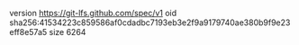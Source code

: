 version https://git-lfs.github.com/spec/v1
oid sha256:41534223c859586af0cdadbc7193eb3e2f9a9179740ae380b9f9e23eff8e57a5
size 6264

